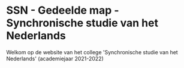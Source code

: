# SSN - Gedeelde map - Synchronische studie van het Nederlands

Welkom op de website van het college 'Synchronische studie van het Nederlands' (academiejaar 2021-2022)
